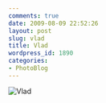 ```yaml
---
comments: true
date: 2009-08-09 22:52:26
layout: post
slug: vlad
title: Vlad
wordpress_id: 1890
categories:
- PhotoBlog
---
```


![Vlad](http://ryanfitzer.com/main/wp-content/uploads/2009/08/DSC_00271.jpg)
